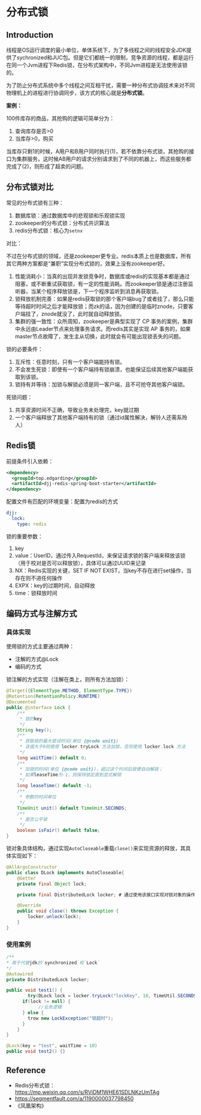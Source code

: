 # 分布式锁



## Introduction

线程是OS运行调度的最小单位，单体系统下，为了多线程之间的线程安全JDK提供了sychronized和JUC包。但是它们都统一的限制，竞争资源的线程，都是运行在同一个Jvm进程下Redis锁，在分布式架构中，不同Jvm进程是无法使用该锁的。

为了防止分布式系统中多个线程之间互相干扰，需要一种分布式协调技术来对不同物理机上的进程进行协调同步，该方式的核心就是**分布式锁**。

**案例：**

100件库存的商品，其抢购的逻辑可简单分为：

1. 查询库存是否>0
2. 当库存>0，购买

当库存只剩1的时候，A用户和B用户同时执行(1)，若不依靠分布式锁，其抢购的接口为集群服务，这时候AB用户的请求分别请求到了不同的机器上，而这些服务都完成了(2)，则形成了超卖的问题。

## 分布式锁对比

常见的分布式锁有三种：

1. 数据库锁：通过数据库中的悲观锁和乐观锁实现
2. zookeeper的分布式锁：分布式共识算法
3. redis分布式锁：核心为`setnx`

对比：

不过在分布式锁的领域，还是zookeeper更专业。redis本质上也是数据库，所有其它两种方案都是“兼职”实现分布式锁的，效果上没有zookeeper好。

1. 性能消耗小：当真的出现并发锁竞争时，数据库或redis的实现基本都是通过阻塞，或不断重试获取锁，有一定的性能消耗。而zookeeper锁是通过注册监听器，当某个程序释放锁是，下一个程序监听到消息再获取锁。
2. 锁释放机制完善：如果是redis获取锁的那个客户端bug了或者挂了，那么只能等待超时时间之后才能释放锁；而zk的话，因为创建的是临时znode，只要客户端挂了，znode就没了，此时就自动释放锁。
3. 集群的强一致性：众所周知，zookeeper是典型实现了 CP 事务的案例，集群中永远由Leader节点来处理事务请求。而redis其实是实现 AP 事务的，如果master节点故障了，发生主从切换，此时就会有可能出现锁丢失的问题。

锁的必要条件：

1. 互斥性：任意时刻，只有一个客户端能持有锁。
2. 不会发生死锁：即使有一个客户端持有锁崩溃，也能保证后续其他客户端能获取到该锁。
3. 锁持有并等待：加锁与解锁必须是同一客户端，且不可抢夺其他客户端锁。 

死锁问题：

1. 共享资源时间不正确，导致业务未处理完，key就过期
2. 一个客户端释放了其他客户端持有的锁（通过id属性解决，解铃人还需系玲人）

## Redis锁

前提条件引入依赖：

```xml
<dependency>
  <groupId>top.edgarding</groupId>
  <artifactId>djj-redis-spring-boot-starter</artifactId>
</dependency>
```

配置文件有匹配的环境变量：配置为redis的方式

```YAML
djj:
  lock:
    type: redis
```

锁的重要参数：

1. key
2. value：UserID，通过传入RequestId，来保证请求锁的客户端来释放该锁（用于校对是否可以释放锁），具体可以通过UUID来记录
3. NX：Redis实现的关键，SET IF NOT EXIST，当key不存在进行set操作，当存在则不进任何操作
4. EXPX：key的过期时间，自动释放
5. time：锁释放时间

## 编码方式与注解方式

### 具体实现

使用锁的方式主要通过两种：

- 注解的方式@Lock
- 编码的方式

锁注解的方式实现（注解在类上，则所有方法加锁）：

```java
@Target({ElementType.METHOD, ElementType.TYPE})
@Retention(RetentionPolicy.RUNTIME)
@Documented
public @interface Lock {
    /**
     * 锁的key
     */
    String key();
    /**
     * 获取锁的最大尝试时间(单位 {@code unit})
     * 该值大于0则使用 locker.tryLock 方法加锁，否则使用 locker.lock 方法
     */
    long waitTime() default 0;
    /**
     * 加锁的时间(单位 {@code unit})，超过这个时间后锁便自动解锁；
     * 如果leaseTime为-1，则保持锁定直到显式解锁
     */
    long leaseTime() default -1;
    /**
     * 参数的时间单位
     */
    TimeUnit unit() default TimeUnit.SECONDS;
    /**
     * 是否公平锁
     */
    boolean isFair() default false;
}
```

锁对象具体结构，通过实现`AutoCloseable`重载`close()`来实现资源的释放，其具体实现如下：

```java
@AllArgsConstructor
public class DLock implements AutoCloseable{
    @Getter
    private final Object lock;

    private final DistributedLock locker; # 通过使用该接口实现对锁对象的操作

    @Override
    public void close() throws Exception {
        locker.unlock(lock);
    }
}
```

### 使用案例

```java
/**
* 用于代替jdk的`synchronized`和`Lock`
*/
@Autowired
private DistributedLock locker;

public void test1() {
 		try(DLock lock = locker.tryLock("lockKey", 10, TimeUtil.SECONDS)) {
      if(lock != null) {
        	//业务逻辑
      } else {
        trow new LockException("锁超时");
      }
    } 
}

@Lock(key = "test", waitTime = 10)
public void test2() {}
```

## Reference

- Redis分布式锁：https://mp.weixin.qq.com/s/RViDM1WHE61SDLNKzUmTAg
- https://segmentfault.com/a/1190000037798450
- 《凤凰架构》